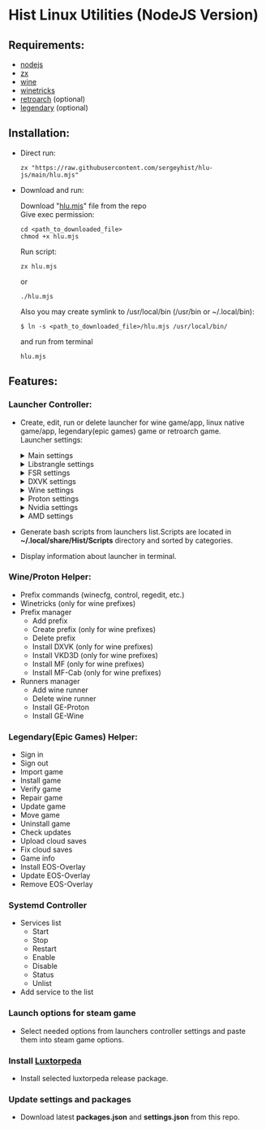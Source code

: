 # Hist Linux Utilities (NodeJS Version)
## Requirements:
- [nodejs](https://nodejs.org/en/)
- [zx](https://github.com/google/zx)
- [wine](https://www.winehq.org/)
- [winetricks](https://github.com/Winetricks/winetricks)
- [retroarch](https://www.retroarch.com/) (optional)
- [legendary](https://github.com/derrod/legendary) (optional)
## Installation:
- Direct run:   
    
      zx "https://raw.githubusercontent.com/sergeyhist/hlu-js/main/hlu.mjs"
    
- Download and run:   

  Download "[hlu.mjs](https://raw.githubusercontent.com/sergeyhist/hlu-js/main/hlu.mjs)" file from the repo   
  Give exec permission:

      cd <path_to_downloaded_file>
      chmod +x hlu.mjs
    
  Run script:

      zx hlu.mjs   
    
  or
  
      ./hlu.mjs
  
  Also you may create symlink to /usr/local/bin (/usr/bin or ~/.local/bin):

      $ ln -s <path_to_downloaded_file>/hlu.mjs /usr/local/bin/
    
  and run from terminal

      hlu.mjs

## Features:
### Launcher Controller:   
   + Create, edit, run or delete launcher for wine game/app, linux native game/app, legendary(epic games) game or retroarch game.   
   Launcher settings:
      <details><summary>Main settings</summary><br>
        
        + Name
        + Category
        + Prefix (wine/proton/legendary)
        + Core (retroarch)
        + Select wine/proton version (wine/proton/legendary)
        + Add additional arguments/commands
        + Enable gamemode, mangohud, vkbasalt
        + Enable pulse audio latency
        + Enable debug (~/.local/share/Hist/.logs)
      </details>
      <details><summary>Libstrangle settings</summary><br>
  
        + Enable libstrangle
        + Set max framerate
        + Set max framerate for battery power
        + Enable Vsync
        + Run glFinish after every frame
        + Set mip-map LoD bias
        + Set anisotropic filtering level (Vulkan only)
        + Enable force trilinear filtering (Vulkan only)
        + Disable linear texture filtering (Vulkan only)
        + Disable dlsym hooking
        + Stop strangle OpenGL libs from loading
        + Enable the implicit Vulkan layer
        + Disable the implicit Vulkan layer
     </details>
     <details><summary>FSR settings</summary><br>
        
        + Enable wine FSR
        + Select FSR Strength
     </details>
     <details><summary>DXVK settings</summary><br>
       
        + Enable DxvkHUD
        + Enable Dxvk async
        + Disable State Cache
     </details>
     <details><summary>Wine settings</summary><br>
  
        + Enable FSYNC
        + Enable ESYNC
        + Enable WineD3D
        + Enable virtual desktop
     </details>
     <details><summary>Proton settings</summary><br>
  
        + Enable wined3d
        + Enable large address aware
        + Enable old GL string
        + Enable Seccomp
        + Disable D3D12
        + Disable D3D11
        + Disable D3D10
        + Disable D3D9
        + Disable ESYNC
        + Disable FSYNC
        + Disable FUTEX2
     </details>
     <details><summary>Nvidia settings</summary><br>
  
        + Enable threaded optimizations
        + Enable graphics API visual indicator
     </details>
     <details><summary>AMD settings</summary><br>
  
        + Enable threaded optimizations
        + Enable radeon ACO vulkan compiler
     </details>
   + Generate bash scripts from launchers list.Scripts are located in **~/.local/share/Hist/Scripts** directory and sorted by categories.
   + Display information about launcher in terminal.
### Wine/Proton Helper:   
   - Prefix commands (winecfg, control, regedit, etc.)   
   - Winetricks (only for wine prefixes)
   - Prefix manager
      + Add prefix
      + Create prefix (only for wine prefixes)
      + Delete prefix
      + Install DXVK (only for wine prefixes)
      + Install VKD3D (only for wine prefixes)
      + Install MF (only for wine prefixes)
      + Install MF-Cab (only for wine prefixes)
   - Runners manager
      + Add wine runner
      + Delete wine runner
      + Install GE-Proton
      + Install GE-Wine  
### Legendary(Epic Games) Helper:
   - Sign in
   - Sign out
   - Import game
   - Install game
   - Verify game
   - Repair game
   - Update game
   - Move game
   - Uninstall game
   - Check updates
   - Upload cloud saves
   - Fix cloud saves
   - Game info
   - Install EOS-Overlay
   - Update EOS-Overlay
   - Remove EOS-Overlay
### Systemd Controller
   - Services list
      + Start
      + Stop
      + Restart
      + Enable
      + Disable
      + Status
      + Unlist
   - Add service to the list
### Launch options for steam game
- Select needed options from launchers controller settings and paste them into steam game options.
### Install [Luxtorpeda](https://github.com/luxtorpeda-dev/luxtorpeda)
- Install selected luxtorpeda release package.
### Update settings and packages
- Download latest **packages.json** and **settings.json** from this repo.
